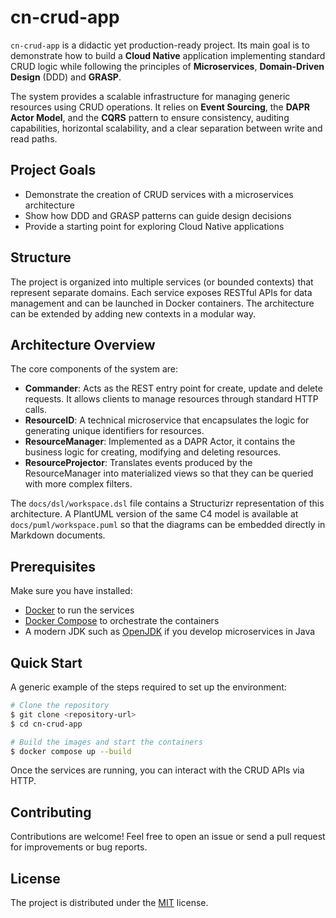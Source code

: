# cn-crud-app

`cn-crud-app` is a didactic yet production-ready project. Its main goal is to demonstrate how to build a **Cloud Native** application implementing standard CRUD logic while following the principles of **Microservices**, **Domain-Driven Design** (DDD) and **GRASP**.

The system provides a scalable infrastructure for managing generic resources using CRUD operations. It relies on **Event Sourcing**, the **DAPR Actor Model**, and the **CQRS** pattern to ensure consistency, auditing capabilities, horizontal scalability, and a clear separation between write and read paths.

## Project Goals
- Demonstrate the creation of CRUD services with a microservices architecture
- Show how DDD and GRASP patterns can guide design decisions
- Provide a starting point for exploring Cloud Native applications

## Structure
The project is organized into multiple services (or bounded contexts) that represent separate domains. Each service exposes RESTful APIs for data management and can be launched in Docker containers. The architecture can be extended by adding new contexts in a modular way.

## Architecture Overview
The core components of the system are:

- **Commander**: Acts as the REST entry point for create, update and delete requests.
  It allows clients to manage resources through standard HTTP calls.
- **ResourceID**: A technical microservice that encapsulates the logic for generating
  unique identifiers for resources.
- **ResourceManager**: Implemented as a DAPR Actor, it contains the business logic
  for creating, modifying and deleting resources.
 - **ResourceProjector**: Translates events produced by the ResourceManager into
  materialized views so that they can be queried with more complex filters.

The `docs/dsl/workspace.dsl` file contains a Structurizr representation of this architecture. A PlantUML version of the same C4 model is available at `docs/puml/workspace.puml` so that the diagrams can be embedded directly in Markdown documents.

## Prerequisites
Make sure you have installed:
- [Docker](https://www.docker.com/) to run the services
- [Docker Compose](https://docs.docker.com/compose/) to orchestrate the containers
- A modern JDK such as [OpenJDK](https://openjdk.org/) if you develop microservices in Java

## Quick Start
A generic example of the steps required to set up the environment:

```bash
# Clone the repository
$ git clone <repository-url>
$ cd cn-crud-app

# Build the images and start the containers
$ docker compose up --build
```

Once the services are running, you can interact with the CRUD APIs via HTTP.

## Contributing
Contributions are welcome! Feel free to open an issue or send a pull request for improvements or bug reports.

## License
The project is distributed under the [MIT](LICENSE) license.
